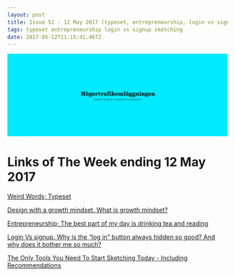 ```yaml
---
layout: post
title: Issue 52 - 12 May 2017 (typeset, entrepreneurship, login vs signup, sketching)
tags: typeset entrepreneurship login vs signup sketching
date: 2017-05-12T11:15:41.467Z
---
```

![Weird Words; Typeset](/assets/uploads/issue-52.jpg "Weird Words; Typeset")

# Links of The Week ending 12 May 2017

<a href="https://www.wired.com/2017/05/weird-words-phrases-designers-use-test-fonts/" target="_blank">Weird Words; Typeset</a>

<a href="https://medium.com/designing-atlassian/design-with-a-growth-mindset-72cce150bd70" target="_blank">Design with a growth mindset. What is growth mindset?</a>

<a href="https://medium.com/hi-my-name-is-jon/the-best-part-of-my-day-is-drinking-tea-and-reading-714e9574e02e" target="_blank">Entrepreneurship; The best part of my day is drinking tea and reading</a>

<a href="http://inspr.co/2017/05/03/login-vs-signup/" target="_blank">Login Vs signup. Why is the “log in” button always hidden so good? And why does it bother me so much?</a>

<a href="http://rizwanjavaid.com/blog/2017/4/29/the-only-tools-you-need-to-start-sketching-today" target="_blank">The Only Tools You Need To Start Sketching Today - Including Recommendations</a>